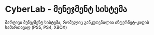 # CyberLab - მენეჯმენტ სისტემა

მარტივი მენეჯმენტ სისტემა, რომელიც განკუთვნილია ინტერნეტ-კაფის სამართავად (PS5, PS4, XBOX)
